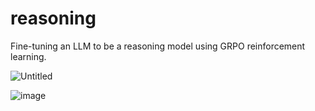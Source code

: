 # reasoning
Fine-tuning an LLM to be a reasoning model using GRPO reinforcement learning.

![Untitled](https://github.com/user-attachments/assets/a0fbdfe4-f796-4a82-b0a8-035318b6e8d2)


![image](https://github.com/user-attachments/assets/2641a291-995b-467e-968c-aa52410fb4ad)
